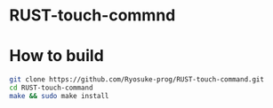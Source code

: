 # RUST-touch-commnd


# How to build
```bash
git clone https://github.com/Ryosuke-prog/RUST-touch-command.git
cd RUST-touch-command
make && sudo make install
```
